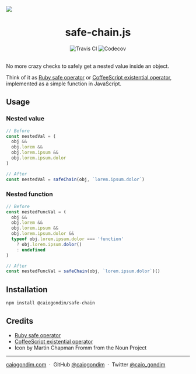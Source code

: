<img src="http://rawgit.com/caiogondim/safe-chain.js/master/img/icon.svg">

<h1 align="center">safe-chain.js</h1>


<div align="center">
<img src="http://travis-ci.org/caiogondim/safe-chain.js.svg?branch=master" alt="Travis CI"> <img src="https://codecov.io/gh/caiogondim/obstructed.js/branch/master/graph/badge.svg" alt="Codecov">
</div>

<br>

No more crazy checks to safely get a nested value inside an object.

Think of it as [Ruby safe operator](https://irb.rocks/ruby-safe-operator/) or
[CoffeeScript existential
operator](http://valve.github.io/blog/2013/07/13/existential-operator-in-coffeescript/),
implemented as a simple function in JavaScript.

## Usage

### Nested value

```js
// Before
const nestedVal = (
  obj &&
  obj.lorem &&
  obj.lorem.ipsum &&
  obj.lorem.ipsum.dolor
)

// After
const nestedVal = safeChain(obj, `lorem.ipsum.dolor`)
```

### Nested function

```js
// Before
const nestedFuncVal = (
  obj &&
  obj.lorem &&
  obj.lorem.ipsum &&
  obj.lorem.ipsum.dolor &&
  typeof obj.lorem.ipsum.dolor === 'function'
    ? obj.lorem.ipsum.dolor()
    : undefined
)

// After
const nestedFuncVal = safeChain(obj, `lorem.ipsum.dolor`)()
```

## Installation

```bash
npm install @caiogondim/safe-chain
```


## Credits

- [Ruby safe operator](https://irb.rocks/ruby-safe-operator/)
- [CoffeeScript existential operator](http://valve.github.io/blog/2013/07/13/existential-operator-in-coffeescript/)
- Icon by Martin Chapman Fromm from the Noun Project

---

[caiogondim.com](https://caiogondim.com) &nbsp;&middot;&nbsp;
GitHub [@caiogondim](https://github.com/caiogondim) &nbsp;&middot;&nbsp;
Twitter [@caio_gondim](https://twitter.com/caio_gondim)
